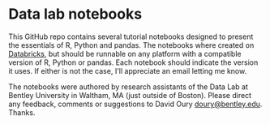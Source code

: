 # Data lab notebooks

This GitHub repo contains several tutorial notebooks designed to present the essentials of R, Python and pandas.
The notebooks where created on [Databricks](http://databricks.com), but should be runnable on any platform with a compatible version of R, Python or pandas.
Each notebook should indicate the version it uses.
If either is not the case, I'll appreciate an email letting me know.

The notebooks were authored by research assistants of the Data Lab at Bentley University in Waltham, MA (just outside of Boston).
Please direct any feedback, comments or suggestions to David Oury <doury@bentley.edu>. Thanks.
